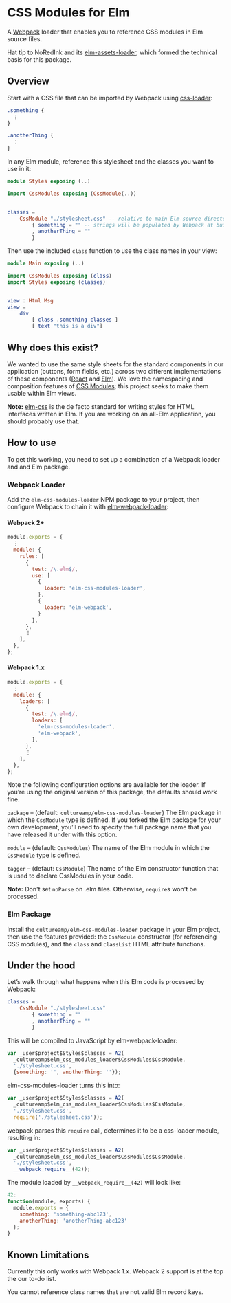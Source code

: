 # CSS Modules for Elm

A [Webpack][webpack] loader that enables you to reference CSS modules in Elm
source files.

Hat tip to NoRedInk and its [elm-assets-loader][elm-assets-loader], which
formed the technical basis for this package.

## Overview

Start with a CSS file that can be imported by Webpack using
[css-loader][css-loader]:

```css
.something {
  ⋮
}

.anotherThing {
  ⋮
}
```

In any Elm module, reference this stylesheet and the classes you want to use in
it:

```elm
module Styles exposing (..)

import CssModules exposing (CssModule(..))


classes =
    CssModule "./stylesheet.css" -- relative to main Elm source directory
        { something = "" -- strings will be populated by Webpack at build time!
        , anotherThing = ""
        }
```

Then use the included `class` function to use the class names in your view:

```elm
module Main exposing (..)

import CssModules exposing (class)
import Styles exposing (classes)


view : Html Msg
view =
    div
        [ class .something classes ]
        [ text "this is a div"]
```

## Why does this exist?

We wanted to use the same style sheets for the standard components in our
application (buttons, form fields, etc.) across two different implementations
of these components ([React][react] and [Elm][elm]). We love the namespacing and
composition features of [CSS Modules][css-modules]; this project seeks to make
them usable within Elm views.

**Note:** [elm-css][elm-css] is the de facto standard for writing styles for
HTML interfaces written in Elm. If you are working on an all-Elm application,
you should probably use that.

## How to use

To get this working, you need to set up a combination of a Webpack loader and
and Elm package.

### Webpack Loader

Add the `elm-css-modules-loader` NPM package to your project, then configure
Webpack to chain it with [elm-webpack-loader][elm-webpack-loader]:

#### Webpack 2+

```javascript
module.exports = {
  ⋮
  module: {
    rules: [
      {
        test: /\.elm$/,
        use: [
          {
            loader: 'elm-css-modules-loader',
          },
          {
            loader: 'elm-webpack',
          }
        ],
      },
      ⋮
    ],
  },
};
```

#### Webpack 1.x

```javascript
module.exports = {
  ⋮
  module: {
    loaders: [
      {
        test: /\.elm$/,
        loaders: [
          'elm-css-modules-loader',
          'elm-webpack',
        ],
      },
      ⋮
    ],
  },
};
```

Note the following configuration options are available for the loader. If you’re
using the original version of this package, the defaults should work fine.

`package` – (default: `cultureamp/elm-css-modules-loader`) The Elm package in
which the `CssModule` type is defined. If you forked the Elm package for your
own development, you’ll need to specify the full package name that you have
released it under with this option.

`module` – (default: `CssModules`) The name of the Elm module in which the
`CssModule` type is defined.

`tagger` – (defaut: `CssModule`) The name of the Elm constructor function that
is used to declare CssModules in your code.

**Note:** Don't set `noParse` on .elm files. Otherwise, `require`s won't
be processed.

### Elm Package

Install the `cultureamp/elm-css-modules-loader` package in your Elm project,
then use the features provided: the `CssModule` constructor (for referencing
CSS modules), and the `class` and `classList` HTML attribute functions.

## Under the hood

Let’s walk through what happens when this Elm code is processed by Webpack:

```elm
classes =
    CssModule "./stylesheet.css"
        { something = ""
        , anotherThing = ""
        }
```

This will be compiled to JavaScript by elm-webpack-loader:

```js
var _user$project$Styles$classes = A2(
  _cultureamp$elm_css_modules_loader$CssModules$CssModule,
  './stylesheet.css',
  {something: '', anotherThing: ''});
```

elm-css-modules-loader turns this into:

```js
var _user$project$Styles$classes = A2(
  _cultureamp$elm_css_modules_loader$CssModules$CssModule,
  './stylesheet.css',
  require('./stylesheet.css'));
```

webpack parses this `require` call, determines it to be a css-loader module,
resulting in:

```js
var _user$project$Styles$classes = A2(
  _cultureamp$elm_css_modules_loader$CssModules$CssModule,
  './stylesheet.css',
  __webpack_require__(42));
```

The module loaded by `__webpack_require__(42)` will look like:

```js
42:
function(module, exports) {
  module.exports = {
    something: 'something-abc123',
    anotherThing: 'anotherThing-abc123'
  };
}
```

## Known Limitations

Currently this only works with Webpack 1.x. Webpack 2 support is at the top the
our to-do list.

You cannot reference class names that are not valid Elm record keys.

[css-loader]: https://www.npmjs.com/package/css-loader
[css-modules]: https://github.com/css-modules/css-modules
[elm]: http://elm-lang.org
[elm-assets-loader]: https://github.com/NoRedInk/elm-assets-loader
[elm-css]: https://github.com/rtfeldman/elm-css
[elm-webpack-loader]: https://www.npmjs.com/package/elm-webpack-loader
[react]: https://facebook.github.io/react/
[webpack]: https://webpack.js.org
